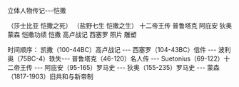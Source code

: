 立体人物传记---恺撒

（莎士比亚 恺撒之死）
（盐野七生 恺撒之生）
十二帝王传
普鲁塔克
阿庇安
狄奥
蒙森 恺撒功绩
恺撒 高卢战记
西塞罗
照片 雕塑

时间顺序：
凯撒（100-44BC）高卢战记 --- 西塞罗（104-43BC）信件 --- 波利奥（75BC-4）轶失--- 普鲁塔克（46-120）名人传 --- Suetonius（69-122）十二帝王传 --- 阿庇安（95-165）罗马史 ---  狄奥（155-235）罗马史 --- 蒙森（1817-1903）旧共和与新帝制
